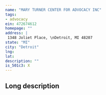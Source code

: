 ```yaml
---
name: "MARY TURNER CENTER FOR ADVOCACY INC"
tags:
- advocacy
ein: 472674612
homepage: ""
address: |
 1348 Joliet Place, \nDetroit, MI 48207
state: "MI"
city: "Detroit"
lng: 
lat: 
description: ""
is_501c3: X
---
```


## Long description


